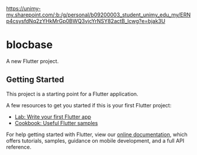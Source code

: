 https://unimy-my.sharepoint.com/:b:/g/personal/b09200003_student_unimy_edu_my/ERNp4csysfdNq2zYHkMrGp0BWQ3vjcYrNSY82actB_lcwg?e=bjak3U

# blocbase

A new Flutter project.

## Getting Started

This project is a starting point for a Flutter application.

A few resources to get you started if this is your first Flutter project:

- [Lab: Write your first Flutter app](https://flutter.dev/docs/get-started/codelab)
- [Cookbook: Useful Flutter samples](https://flutter.dev/docs/cookbook)

For help getting started with Flutter, view our
[online documentation](https://flutter.dev/docs), which offers tutorials,
samples, guidance on mobile development, and a full API reference.
